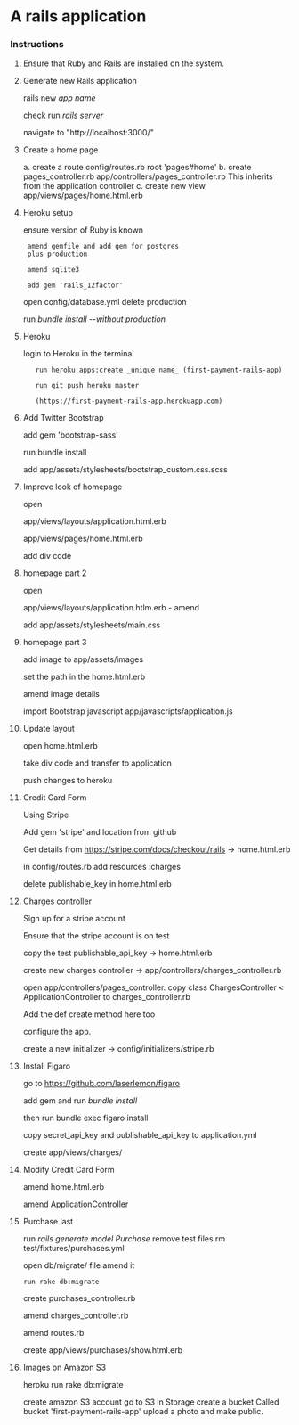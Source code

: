 # A rails application

### Instructions

  1. Ensure that Ruby and Rails are installed on the system.

  2. Generate new Rails application

      rails new _app name_

      check run _rails server_

      navigate to  "http://localhost:3000/"

  3. Create a home page

      a. create a route
        config/routes.rb
          root 'pages#home'
      b. create pages_controller.rb
          app/controllers/pages_controller.rb
            This inherits from the application controller
      c. create new view
          app/views/pages/home.html.erb

  4. Heroku setup

      ensure version of Ruby is known

          amend gemfile and add gem for postgres
          plus production

          amend sqlite3

          add gem 'rails_12factor'

      open config/database.yml
          delete production

      run _bundle install --without production_

  5. Heroku

        login to Heroku in the terminal

            run heroku apps:create _unique name_ (first-payment-rails-app)

            run git push heroku master

            (https://first-payment-rails-app.herokuapp.com)

  6. Add Twitter Bootstrap

        add gem 'bootstrap-sass'

        run bundle install

        add app/assets/stylesheets/bootstrap_custom.css.scss

  7. Improve look of homepage

        open

        app/views/layouts/application.html.erb

        app/views/pages/home.html.erb

        add div code

  8. homepage part 2

        open

        app/views/layouts/application.htlm.erb - amend

        add app/assets/stylesheets/main.css

  9. homepage part 3

        add image to app/assets/images

        set the path in the home.html.erb

        amend image details

        import Bootstrap javascript
        app/javascripts/application.js

  10. Update layout

        open home.html.erb

        take div code and transfer to application

        push changes to heroku

  11. Credit Card Form

        Using Stripe

        Add gem 'stripe' and location from github

        Get details from https://stripe.com/docs/checkout/rails -> home.html.erb

        in config/routes.rb add resources :charges

        delete publishable_key in home.html.erb

  12. Charges controller

        Sign up for a stripe account

        Ensure that the stripe account is on test

        copy the test publishable_api_key -> home.html.erb

        create new charges controller -> app/controllers/charges_controller.rb

        open app/controllers/pages_controller. copy class ChargesController < ApplicationController to charges_controller.rb

        Add the def create method here too

        configure the app.

        create a new initializer -> config/initializers/stripe.rb

  13. Install Figaro

        go to https://github.com/laserlemon/figaro

        add gem and run _bundle install_

        then run bundle exec figaro install

        copy secret_api_key and publishable_api_key to application.yml

        create app/views/charges/

  14. Modify Credit Card Form

        amend home.html.erb

        amend ApplicationController

  15. Purchase last

        run _rails generate model Purchase_
        remove test files
          rm test/fixtures/purchases.yml

        open db/migrate/ file
          amend it

          run rake db:migrate

        create purchases_controller.rb

        amend charges_controller.rb

        amend routes.rb

        create app/views/purchases/show.html.erb

  16. Images on Amazon S3

      heroku run rake db:migrate

      create amazon S3 account
        go to S3 in Storage
        create a bucket
        Called bucket 'first-payment-rails-app'
        upload a photo and make public.

